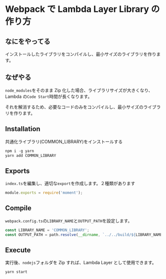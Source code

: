 # Webpack で Lambda Layer Library の作り方

## なにをやってる

インストールしたライブラリをコンパイルし、最小サイズのライブラリを作ります。

## なぜやる

`node_modules`をそのまま Zip 化した場合、ライブラリサイズが大きくなり、Lambda の`Code Start`時間が長くなります。

それを解消するため、必要なコードのみをコンパイルし、最小サイズのライブラリを作ります。

## Installation

共通化ライブラリ(COMMON_LIBRARY)をインストールする

```js
npm i -g yarn
yarn add COMMON_LIBRARY
```

## Exports

`index.ts`を編集し、適切な`export`を作成します。２種類があります

```js
module.exports = require('moment');
```

## Compile

`webpack.config.ts`の`LIBRARY_NAME`と`OUTPUT_PATH`を設定します。

```js
const LIBRARY_NAME = 'COMMON_LIBRARY';
const OUTPUT_PATH = path.resolve(__dirname, `../../build/${LIBRARY_NAME}/nodejs/node_modules/${LIBRARY_NAME}`);
```

## Execute

実行後、`nodejs`フォルダを Zip すれば、Lambda Layer として使用できます。

```
yarn start
```
